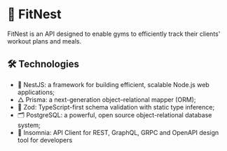 # 🥦 FitNest

FitNest is an API designed to enable gyms to efficiently track their clients' workout plans and meals.

## 🛠️ Technologies

* 🔴 NestJS: a framework for building efficient, scalable Node.js web applications;
* △ Prisma: a next-generation object–relational mapper (ORM);
* 💎 Zod: TypeScript-first schema validation with static type inference;
* 🗂️ PostgreSQL: a powerful, open source object-relational database system;
* 🔮 Insomnia: API Client for REST, GraphQL, GRPC and OpenAPI design tool for developers

